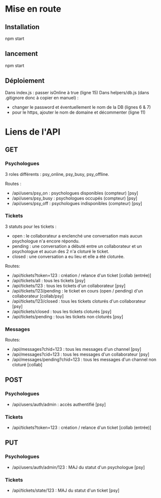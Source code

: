 # Mise en route


## Installation
npm start

## lancement
npm start

## Déploiement
Dans index.js : passer isOnline à true (ligne 15)
Dans helpers/db.js (dans .gitignore donc à copier en manuel) : 
  - changer le password et éventuellement le nom de la DB (lignes 6 & 7)
  - pour le https, ajouter le nom de domaine et décommenter (ligne 11)


# Liens de l'API


## GET

### Psychologues
3 roles différents : psy_online, psy_busy, psy_offline.

Routes :
  - /api/users/psy_on :   psychologues disponibles (compteur) [psy]
  - /api/users/psy_busy : psychologues occupés (compteur) [psy]
  - /api/users/psy_off :  psychologues indisponibles (compteur) [psy]

### Tickets
3 statuts pour les tickets :
  - open :    le collaborateur a enclenché une conversation mais aucun psychologue n'a encore répondu.
  - pending : une conversation a débuté entre un collaborateur et un psychologue et aucun des 2 n'a cloturé le ticket.
  - closed :  une conversation a eu lieu et elle a été cloturée.

Routes:
  - /api/tickets?token=123 :   création / relance d'un ticket [collab (entrée)]
  - /api/tickets/all :         tous les tickets [psy]
  - /api/tickets/123 :         tous les tickets d'un collaborateur [psy]
  - /api/tickets/123/pending : le ticket en cours (open / pending) d'un collaborateur [collab/psy]
  - /api/tickets/123/closed :  tous les tickets cloturés d'un collaborateur [psy]
  - /api/tickets/closed :      tous les tickets cloturés [psy]
  - /api/tickets/pending :     tous les tickets non cloturés [psy]

### Messages
Routes:
  - /api/messages?chid=123 :         tous les messages d'un channel [psy]
  - /api/messages?cid=123 :          tous les messages d'un collaborateur [psy]
  - /api/messages/pending?chid=123 : tous les messages d'un channel non cloturé [collab]


## POST

### Psychologues
  - /api/users/auth/admin : accès authentifié [psy]

### Tickets
  - /api/tickets?token=123 : création / relance d'un ticket [collab (entrée)]


## PUT

### Psychologues
  - /api/users/auth/admin/123 : MAJ du statut d'un psychologue [psy]

### Tickets
  - /api/tickets/state/123 : MAJ du statut d'un ticket [psy]
